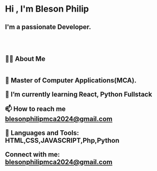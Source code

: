 <html>
 <body>
<h1> Hi , I'm Bleson Philip </h1>
                      
<h2>I'm a passionate Developer.</h2><br><br>

<h2>
🙋‍♂️ About Me <br><br>

🔭 Master of Computer Applications(MCA).

🌱 I’m currently learning React, Python Fullstack


📫 How to reach me blesonphilipmca2024@gmail.com


🚀 Languages and Tools:
           HTML,CSS,JAVASCRIPT,Php,Python

  Connect with me:
  blesonphilipmca2024@gmail.com </h2>

</body>
</html>

<!---
BlesonPhilip/BlesonPhilip is a ✨ special ✨ repository because its `README.md` (this file) appears on your GitHub profile.
You can click the Preview link to take a look at your changes.
--->
